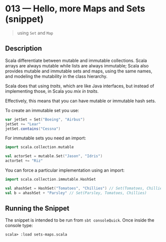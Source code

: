 # 013 &mdash; Hello, more Maps and Sets (snippet)
> using `Set` and `Map`

## Description
Scala differentiate between mutable and immutable collections. Scala arrays are always mutable while lists are always immutable; Scala also provides mutable and immutable sets and maps, using the same names, and modeling the mutability in the class hierarchy.

Scala does that using *traits*, which are like Java interfaces, but instead of implementing those, in Scala you *mix in traits*.

Effectively, this means that you can have mutable or immutable hash sets.

To create an immutable set you use:
```scala
var jetSet = Set("Boeing", "Airbus")
jetSet += "Lear"
jetSet.contains("Cessna")
```

For immutable sets you need an import:
```scala
import scala.collection.mutable

val actorSet = mutable.Set("Jason", "Idris")
actorSet += "Riz"
```

You can force a particular implementation using an import:
```scala
import scala.collection.immutable.HashSet

val ahashSet = HashSet("Tomatoes", "Chillies") // Set(Tomatoes, Chillies)
val b = ahashSet + "Parsley" // Set(Parsley, Tomatoes, Chillies)
```

## Running the Snippet
The snippet is intended to be run from `sbt consoleQuick`. Once inside the console type:
```
scala> :load sets-maps.scala
```